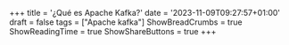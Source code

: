 +++
title = '¿Qué es Apache Kafka?'
date = '2023-11-09T09:27:57+01:00'
draft = false
tags = ["Apache kafka"]
ShowBreadCrumbs = true
ShowReadingTime = true
ShowShareButtons = true
+++